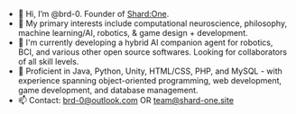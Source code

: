 - 👋 Hi, I’m @brd-0. Founder of [Shard:One](https://shard-one.site).
- 🤔 My primary interests include computational neuroscience, philosophy, machine learning/AI, robotics, & game design + development.
- 🤖 I'm currently developing a hybrid AI companion agent for robotics, BCI, and various other open source softwares. Looking for collaborators of all skill levels.
- 🎨 Proficient in Java, Python, Unity, HTML/CSS, PHP, and MySQL - with experience spanning object-oriented programming, web development, game development, and database management. 
- 📫 Contact: brd-0@outlook.com OR team@shard-one.site

<!---
brd-0/brd-0 is a ✨ special ✨ repository because its `README.md` (this file) appears on your GitHub profile.
You can click the Preview link to take a look at your changes.
--->

  
